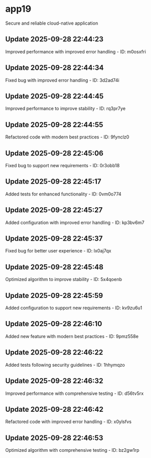 # app19
Secure and reliable cloud-native application

## Update 2025-09-28 22:44:23
Improved performance with improved error handling - ID: m0osxfri


## Update 2025-09-28 22:44:34
Fixed bug with improved error handling - ID: 3d2ad74i


## Update 2025-09-28 22:44:45
Improved performance to improve stability - ID: rq3pr7ye


## Update 2025-09-28 22:44:55
Refactored code with modern best practices - ID: 9fynclz0


## Update 2025-09-28 22:45:06
Fixed bug to support new requirements - ID: 0r3obb18


## Update 2025-09-28 22:45:17
Added tests for enhanced functionality - ID: 0vm0o774


## Update 2025-09-28 22:45:27
Added configuration with improved error handling - ID: kp3bv6m7


## Update 2025-09-28 22:45:37
Fixed bug for better user experience - ID: lx0aj7qx


## Update 2025-09-28 22:45:48
Optimized algorithm to improve stability - ID: 5x4qoenb


## Update 2025-09-28 22:45:59
Added configuration to support new requirements - ID: kv9zu6u1


## Update 2025-09-28 22:46:10
Added new feature with modern best practices - ID: 9pmz558e


## Update 2025-09-28 22:46:22
Added tests following security guidelines - ID: 1hhymqzo


## Update 2025-09-28 22:46:32
Improved performance with comprehensive testing - ID: d56tv5rx


## Update 2025-09-28 22:46:42
Refactored code with improved error handling - ID: x0ylsfvs


## Update 2025-09-28 22:46:53
Optimized algorithm with comprehensive testing - ID: bz2gw1rp

